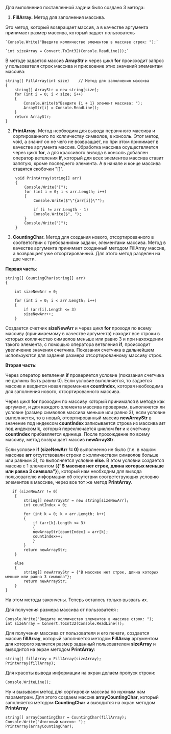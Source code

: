 Для выполнения поставленной задачи было создано 3 метода:
1. **FillArray.** Метод для заполнения массива.

Это метод, который возвращает массив, а в качестве аргумента принимает размер
 массива, который задает пользователь

    `Console.Write("Введите колличество элементов в массиве строк: ");`

    `int sizeArray = Convert.ToInt32(Console.ReadLine());`

В методе задается массив **ArrayStr** и через цикл **for** происходит запрос у пользователя строк массива и присвоение этих значений элементам массива:

    string[] FillArray(int size)    // Метод для заполнения массива
    {
        string[] ArrayStr = new string[size];
        for (int i = 0; i < size; i++)
        {
            Console.Write($"Введите {i + 1} элемент массива: ");
            ArrayStr[i] = Console.ReadLine();
        }
        return ArrayStr;
    }

2. **PrintArray.** Метод необходим для вывода первичного массива и сортированного по колличеству символов, в консоль. Этот метод void, а значит он не чего не возвращает, но при этом принимает в качестве аргумента массив. Обработка массива осуществляется через цикл **for**, а для крассивого вывода в консоль добавлен оператор ветвления **if**, который для всех элементов массива ставит запятую, кроме последнего элемента. А в начале и конце массива ставятся скобочки "[]".


        void PrintArray(string[] arr)   
        {
            Console.Write("[");
            for (int i = 0; i < arr.Length; i++)
            {
                Console.Write($"\"{arr[i]}\"");
            
                if (i != arr.Length - 1)
                Console.Write($", ");
            }
            Console.Write("]");
        }

3. **CountingChar.** Метод для создания нового, отсортированного в соответствии с требованиями задачи, элементами массива. Метод в качестве аргумента принимает созданный методом FillArray массив, а возвращает уже отсортированный. Для этого метод разделен на две части.

**Первая часть**:

    string[] CountingChar(string[] arr) 
    {

        int sizeNewArr = 0;

        for (int i = 0; i < arr.Length; i++) 
        {
            if (arr[i].Length <= 3)
            sizeNewArr++;
        }

 
Создается счетчик **sizeNewArr** и через цикл **for** проходя по всему массиву (принимаемому в качестве аргумента) находит все строки в которых колличество символов меньше или равно 3 и при нахождении такого элемента, с помощью оператора ветвления **if**, происходит увеличение значения счетчика. Показания счетчика в дальнейшем используются для задания размера отсортированному массиву строк.

**Вторая часть**:

Через оператор ветвления **if** проверяется условие (показания счетчика не должны быть равны 0). Если условие выполняется, то задается массив и вводится новая переменная **countIndex**, которая необходима для заполнения нового, отсортированного массива.

Через цикл **for** проходим по массиву который принимался в методе как аргумент, и для каждого элемента массива проверяем, выполняется ли условие (размер символов массива меньше или равно 3), если условие выполняется, то в новый, отсортированный массив **newArrayStr** в значение под индексом **countIndex** записывается строка из массива **arr** под индексом **k**, который переключается циклом **for** и к счетчику **countIndex** прибавляется единица. После прохождение по всему массиву, метод возвращает массив **newArrayStr**.

Если условие **if (sizeNewArr != 0)** выполненно не было (т.е. в нашом массиве **arr** отсутствовали строки с колличеством символов больше или равным 3), то выполняется условие **else**.
В этом условии создается массив с 1 элементом (__{"В массиве нет строк, длина которых меньше или равна 3 символа"}__), который нам необходим для вывода пользователю информации об отсутствии соответствующих условию элементов в массиве, через все тот же метод **PrintArray**.

       if (sizeNewArr != 0)
        {
            string[] newArrayStr = new string[sizeNewArr];
            int countIndex = 0;

            for (int k = 0; k < arr.Length; k++)
            {
                if (arr[k].Length <= 3)
                {
                newArrayStr[countIndex] = arr[k];
                countIndex++;
                }
            }
            return newArrayStr;
        }

        else
        {
            string[] newArrayStr = {"В массиве нет строк, длина которых меньше или равна 3 символа"};
            return newArrayStr;
        }
    }

На этом методы закончены. Теперь осталось только вызвать их.

Для получения размера массива от пользователя :

    Console.Write("Введите колличество элементов в массиве строк: ");
    int sizeArray = Convert.ToInt32(Console.ReadLine());


Для получения массива от пользователя и его печати, создается массив **fillArray**, который заполняется методом **FillArray** аргументом для которого является размер заданный пользователем **sizeArray** и выводится на экран методом **PrintArray**: 

    string[] fillArray = FillArray(sizeArray);
    PrintArray(fillArray);
Для красоты вывода информации на экран делаем пропуск строки:

    Console.WriteLine();

Ну и вызываем метод для сортировки массива по нужным нам параметрам. Для этого создаем массив **arrayCountingChar**, который заполняется методом **CountingChar** и выводится на экран методом **PrintArray**

    string[] arrayCountingChar = CountingChar(fillArray);
    Console.Write("Итоговый массив: ");
    PrintArray(arrayCountingChar);